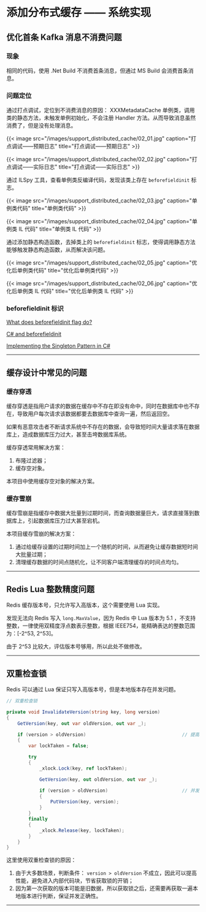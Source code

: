 # 添加分布式缓存 —— 系统实现


## 优化首条 Kafka 消息不消费问题

### 现象

相同的代码，使用 .Net Build 不消费首条消息，但通过 MS Build 会消费首条消息。

### 问题定位

通过打点调试，定位到不消费消息的原因： XXXMetadataCache 单例类，调用类的静态方法，未触发单例初始化，不会注册 Handler 方法。从而导致消息虽然消费了，但是没有处理消息。

{{< image src="/images/support_distributed_cache/02_01.jpg" caption="打点调试——预期日志" title="打点调试——预期日志" >}}

{{< image src="/images/support_distributed_cache/02_02.jpg" caption="打点调试——实际日志" title="打点调试——实际日志" >}}

通过 ILSpy 工具，查看单例类反编译代码，发现该类上存在 `beforefieldinit` 标志。

{{< image src="/images/support_distributed_cache/02_03.jpg" caption="单例类代码" title="单例类代码" >}}

{{< image src="/images/support_distributed_cache/02_04.jpg" caption="单例类 IL 代码" title="单例类 IL 代码" >}}

通过添加静态构造函数，去掉类上的 `beforefieldinit` 标志，使得调用静态方法能够触发静态构造函数，从而解决该问题。

{{< image src="/images/support_distributed_cache/02_05.jpg" caption="优化后单例类代码" title="优化后单例类代码" >}}

{{< image src="/images/support_distributed_cache/02_06.jpg" caption="优化后单例类 IL 代码" title="优化后单例类 IL 代码" >}}

### beforefieldinit 标识

[What does beforefieldinit flag do?](https://stackoverflow.com/questions/610818/what-does-beforefieldinit-flag-do)

[C# and beforefieldinit](https://csharpindepth.com/articles/BeforeFieldInit)

[Implementing the Singleton Pattern in C#](https://csharpindepth.com/Articles/Singleton)

---

## 缓存设计中常见的问题

### 缓存穿透

缓存穿透是指用户请求的数据在缓存中不存在即没有命中，同时在数据库中也不存在，导致用户每次请求该数据都要去数据库中查询一遍，然后返回空。

如果有恶意攻击者不断请求系统中不存在的数据，会导致短时间大量请求落在数据库上，造成数据库压力过大，甚至击垮数据库系统。

缓存穿透常用解决方案：

1. 布隆过滤器；
2. 缓存空对象。

本项目中使用缓存空对象的解决方案。

### 缓存雪崩

缓存雪崩是指缓存中数据大批量到过期时间，而查询数据量巨大，请求直接落到数据库上，引起数据库压力过大甚至宕机。

本项目缓存雪崩的解决方案：

1. 通过给缓存设置的过期时间加上一个随机的时间，从而避免让缓存数据短时间大批量过期；
2. 清理缓存数据的时间点随机化，让不同客户端清理缓存的时间点均匀。

---

## Redis Lua 整数精度问题

Redis 缓存版本号，只允许写入高版本，这个需要使用 Lua 实现。

发现无法向 Redis 写入 `long.MaxValue`，因为 Redis 中 Lua 版本为 5.1 ，不支持整数，一律使用双精度浮点数表示整数，根据 IEEE754，能精确表达的整数范围为：[-2^53, 2^53]。

由于 2^53 比较大，评估版本号够用，所以此处不做修改。

---

## 双重检查锁

Redis 可以通过 Lua 保证只写入高版本号，但是本地版本存在并发问题。

``` C#
// 双重检查锁

private void InvalidateVersion(string key, long version)
{
    GetVersion(key, out var oldVersion, out var _);

    if (version > oldVersion)                                   // 提高性能
    {
        var lockTaken = false;

        try
        {
            _xlock.Lock(key, ref lockTaken);

            GetVersion(key, out oldVersion, out var _);

            if (version > oldVersion)                           // 并发正确性
            {
                PutVersion(key, version);
            }
        }
        finally
        {
            _xlock.Release(key, lockTaken);
        }
    }
}
```

这里使用双重检查锁的原因：

1. 由于大多数场景，判断条件： `version > oldVersion` 不成立，因此可以提高性能，避免进入内部代码块，节省获取锁的开销；
2. 因为第一次获取的版本可能是旧数据，所以获取锁之后，还需要再获取一遍本地版本进行判断，保证并发正确性。

---

